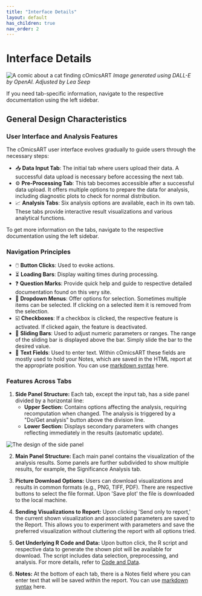 ```yaml
---
title: "Interface Details"
layout: default
has_children: true
nav_order: 2
---
```


# Interface Details
![A comic about a cat finding cOmicsART](/cOmicsArt/assets/images/cOmicsOctopus.png)
*Image generated using DALL-E by OpenAI. Adjusted by Lea Seep*

If you need tab-specific information, navigate to the respective documentation using the left sidebar.

## General Design Characteristics

### User Interface and Analysis Features

The cOmicsART user interface evolves gradually to guide users through the necessary steps:

- 📥 **Data Input Tab**: The initial tab where users upload their data. A successful data upload is necessary before accessing the next tab.
- ⚙️ **Pre-Processing Tab**: This tab becomes accessible after a successful data upload. It offers multiple options to prepare the data for analysis, including diagnostic plots to check for normal distribution.
- 📈 **Analysis Tabs**: Six analysis options are available, each in its own tab. These tabs provide interactive result visualizations and various analytical functions.

To get more information on the tabs, navigate to the respective documentation using the left sidebar.

### Navigation Principles

- 🖱️ **Button Clicks**: Used to evoke actions.
- ⏳ **Loading Bars**: Display waiting times during processing.
- ❓ **Question Marks**: Provide quick help and guide to respective detailed documentation found on this very site.
- 🔽 **Dropdown Menus**: Offer options for selection. Sometimes multiple items can be selected. If clicking on a selected item it is removed from the selection.
- ☑️ **Checkboxes**: If a checkbox is clicked, the respective feature is activated. If clicked again, the feature is deactivated.
- 📏 **Sliding Bars**: Used to adjust numeric parameters or ranges. The range of the sliding bar is displayed above the bar. Simply slide the bar to the desired value.
- 📝 **Text Fields**: Used to enter text. Within cOmicsART these fields are mostly used to hold your Notes, which are saved in the HTML report at the appropriate position. You can use [markdown syntax](https://www.markdownguide.org/cheat-sheet/) here.

### Features Across Tabs

1. **Side Panel Structure:** Each tab, except the input tab, has a side panel divided by a horizontal line:
   - **Upper Section:** Contains options affecting the analysis, requiring recomputation when changed. The analysis is triggered by a "Do/Get analysis" button above the division line.
   - **Lower Section:** Displays secondary parameters with changes reflecting immediately in the results (automatic update).
   
![The design of the side panel](/cOmicsArt/assets/images/desing_principleSidePanel.png)
   
2. **Main Panel Structure:** Each main panel contains the visualization of the analysis results. Some panels are further subdivided to show multiple results, for example, the Significance Analysis tab.

3. **Picture Download Options:** Users can download visualizations and results in common formats (e.g., PNG, TIFF, PDF). There are respective buttons to select the file format. Upon 'Save plot' the file is downloaded to the local machine.

4. **Sending Visualizations to Report:** Upon clicking 'Send only to report,' the current shown visualization and associated parameters are saved to the Report. This allows you to experiment with parameters and save the preferred visualization without cluttering the report with all options tried.

5. **Get Underlying R Code and Data:** Upon button click, the R script and respective data to generate the shown plot will be available for download. The script includes data selection, preprocessing, and analysis. For more details, refer to [Code and Data](code-and-data.md).

6. **Notes:** At the bottom of each tab, there is a Notes field where you can enter text that will be saved within the report. You can use [markdown syntax](https://www.markdownguide.org/cheat-sheet/) here.
